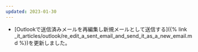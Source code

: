 ```yaml
---
updated: 2023-01-30
---
```

- [Outlookで送信済みメールを再編集し新規メールとして送信する]({% link _it_articles/outlook/re_edit_a_sent_email_and_send_it_as_a_new_email.md %})を更新しました。
